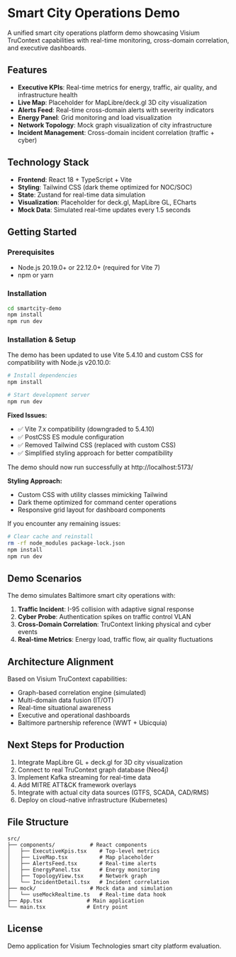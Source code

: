 # Smart City Operations Demo

A unified smart city operations platform demo showcasing Visium TruContext capabilities with real-time monitoring, cross-domain correlation, and executive dashboards.

## Features

- **Executive KPIs**: Real-time metrics for energy, traffic, air quality, and infrastructure health
- **Live Map**: Placeholder for MapLibre/deck.gl 3D city visualization
- **Alerts Feed**: Real-time cross-domain alerts with severity indicators
- **Energy Panel**: Grid monitoring and load visualization
- **Network Topology**: Mock graph visualization of city infrastructure
- **Incident Management**: Cross-domain incident correlation (traffic + cyber)

## Technology Stack

- **Frontend**: React 18 + TypeScript + Vite
- **Styling**: Tailwind CSS (dark theme optimized for NOC/SOC)
- **State**: Zustand for real-time data simulation
- **Visualization**: Placeholder for deck.gl, MapLibre GL, ECharts
- **Mock Data**: Simulated real-time updates every 1.5 seconds

## Getting Started

### Prerequisites

- Node.js 20.19.0+ or 22.12.0+ (required for Vite 7)
- npm or yarn

### Installation

```bash
cd smartcity-demo
npm install
npm run dev
```

### Installation & Setup

The demo has been updated to use Vite 5.4.10 and custom CSS for compatibility with Node.js v20.10.0:

```bash
# Install dependencies
npm install

# Start development server
npm run dev
```

**Fixed Issues:**
- ✅ Vite 7.x compatibility (downgraded to 5.4.10)
- ✅ PostCSS ES module configuration
- ✅ Removed Tailwind CSS (replaced with custom CSS)
- ✅ Simplified styling approach for better compatibility

The demo should now run successfully at http://localhost:5173/

**Styling Approach:**
- Custom CSS with utility classes mimicking Tailwind
- Dark theme optimized for command center operations
- Responsive grid layout for dashboard components

If you encounter any remaining issues:
```bash
# Clear cache and reinstall
rm -rf node_modules package-lock.json
npm install
npm run dev
```

## Demo Scenarios

The demo simulates Baltimore smart city operations with:

1. **Traffic Incident**: I-95 collision with adaptive signal response
2. **Cyber Probe**: Authentication spikes on traffic control VLAN
3. **Cross-Domain Correlation**: TruContext linking physical and cyber events
4. **Real-time Metrics**: Energy load, traffic flow, air quality fluctuations

## Architecture Alignment

Based on Visium TruContext capabilities:
- Graph-based correlation engine (simulated)
- Multi-domain data fusion (IT/OT)
- Real-time situational awareness
- Executive and operational dashboards
- Baltimore partnership reference (WWT + Ubicquia)

## Next Steps for Production

1. Integrate MapLibre GL + deck.gl for 3D city visualization
2. Connect to real TruContext graph database (Neo4j)
3. Implement Kafka streaming for real-time data
4. Add MITRE ATT&CK framework overlays
5. Integrate with actual city data sources (GTFS, SCADA, CAD/RMS)
6. Deploy on cloud-native infrastructure (Kubernetes)

## File Structure

```
src/
├── components/           # React components
│   ├── ExecutiveKpis.tsx    # Top-level metrics
│   ├── LiveMap.tsx          # Map placeholder
│   ├── AlertsFeed.tsx       # Real-time alerts
│   ├── EnergyPanel.tsx      # Energy monitoring
│   ├── TopologyView.tsx     # Network graph
│   └── IncidentDetail.tsx   # Incident correlation
├── mock/                 # Mock data and simulation
│   └── useMockRealtime.ts   # Real-time data hook
├── App.tsx              # Main application
└── main.tsx             # Entry point
```

## License

Demo application for Visium Technologies smart city platform evaluation.
